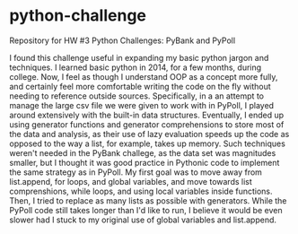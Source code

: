 # python-challenge
Repository for HW #3 Python Challenges: PyBank and PyPoll

I found this challenge useful in expanding my basic python jargon and techniques. I learned basic python in 2014, for a few months, during college. Now, I feel as though I understand OOP as a concept more fully, and certainly feel more comfortable writing the code on the fly without needing to reference outside sources. Specifically, in a an attempt to manage the large csv file we were given to work with in PyPoll, I played around extensively with the built-in data structures. Eventually, I ended up using generator functions and generator comprehensions to store most of the data and analysis, as their use of lazy evaluation speeds up the code as opposed to the way a list, for example, takes up memory. Such techniques weren't needed in the PyBank challege, as the data set was magnitudes smaller, but I thought it was good practice in Pythonic code to implement the same strategy as in PyPoll. My first goal was to move away from list.append, for loops, and global variables, and move towards list comprenshions, while loops, and using local variables inside functions. Then, I tried to replace as many lists as possible with generators. While the PyPoll code still takes longer than I'd like to run, I believe it would be even slower had I stuck to my original use of global variables and list.append.

